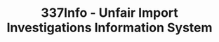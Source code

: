 ---
bigquery: https://console.cloud.google.com/bigquery?p=patents-public-data&d=usitc_investigations&page=dataset&project=sheets-management-319211
citation: US International Trade Commission 337Info Unfair Import Investigations Information
  System
contributors: US International Trade Comission
cost: None
description: US International Trade Commission 337Info Unfair Import Investigations
  Information System contains data on investigations done under Section 337. Section
  337 declares the infringement of certain statutory intellectual property rights
  and other forms of unfair competition in import trade to be unlawful practices.
  Most Section 337 investigations involve allegations of patent or registered trademark
  infringement.
documentation: FAQ and tutorial available on the site
last_edit: 04/07/2022, 09:59:57
location: https://pubapps2.usitc.gov/337external/
maintained_by: US International Trade Comission
schema_fields:
- internalRemand
- complainant
- scheduledStartDateEvidHear
- cafcAppeals
- endDateMarkmanHearing
- investigationType
- investigationNo
- publication_number
- lastUpdated
- issueDateOtherNonFinal
- dateCreated
- patentNumbers
- id
- teoProceedingInvolved
- dateOfPublicationFrNotice
- htsNumbers
- finalIdOnViolationDue
- gcAttorney
- docketNo
- copyrightNumbers
- startDateMarkmanHearing
- teoIdDueDate
- trademarkNumbers
- actualStartDateEvidHear
- teoReliefGranted
- finalDetNoViolation
- scheduledEndDateEvidHear
- currentActiveALJ
- targetDate
- investigationTermDate
- currentStatus
- finalDetViolation
- respondent
- teoIdIssueDate
- dateComplaintFiled
- finalIdOnViolationIssue
- patentNumber
- markmanHearing
- ouiiParticipation
- aljAssigned
- invUnfairAct
- ouiiAttorney
- title
- actualEndDateEvidHear
shortname: unfair_import_investigations
tags:
- import
- legal
- trade
timeframe: 2008-2021 (prior to 2008 downloadable as a JSON file)
title: 337Info - Unfair Import Investigations Information System
uuid: 2721f5ec-e599-4890-9265-9706719fc71e
---